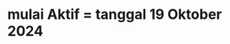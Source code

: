 
<H1>mulai Aktif = tanggal 19 Oktober 2024 <H1/>
<!--   <p>oe oe oe</p> -->
<!---
Athallah123GG/Athallah123GG is a ✨ special ✨ repository because its `README.md` (this file) appears on your GitHub profile.
You can click the Preview link to take a look at your changes.
--->
